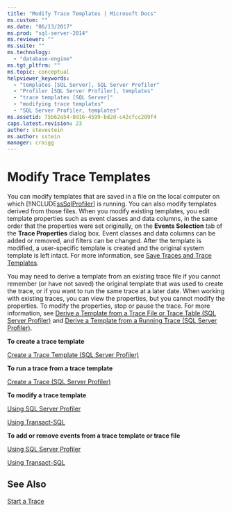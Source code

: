 ```yaml
---
title: "Modify Trace Templates | Microsoft Docs"
ms.custom: ""
ms.date: "06/13/2017"
ms.prod: "sql-server-2014"
ms.reviewer: ""
ms.suite: ""
ms.technology: 
  - "database-engine"
ms.tgt_pltfrm: ""
ms.topic: conceptual
helpviewer_keywords: 
  - "templates [SQL Server], SQL Server Profiler"
  - "Profiler [SQL Server Profiler], templates"
  - "trace templates [SQL Server]"
  - "modifying trace templates"
  - "SQL Server Profiler, templates"
ms.assetid: 75b62a54-8d16-4599-bd2d-c42cfcc209f4
caps.latest.revision: 23
author: stevestein
ms.author: sstein
manager: craigg
---
```

# Modify Trace Templates
  You can modify templates that are saved in a file on the local computer on which [!INCLUDE[ssSqlProfiler](../../includes/sssqlprofiler-md.md)] is running. You can also modify templates derived from those files. When you modify existing templates, you edit template properties such as event classes and data columns, in the same order that the properties were set originally, on the **Events Selection** tab of the **Trace Properties** dialog box. Event classes and data columns can be added or removed, and filters can be changed. After the template is modified, a user-specific template is created and the original system template is left intact. For more information, see [Save Traces and Trace Templates](save-traces-and-trace-templates.md).  
  
 You may need to derive a template from an existing trace file if you cannot remember (or have not saved) the original template that was used to create the trace, or if you want to run the same trace at a later date. When working with existing traces, you can view the properties, but you cannot modify the properties. To modify the properties, stop or pause the trace. For more information, see [Derive a Template from a Trace File or Trace Table &#40;SQL Server Profiler&#41;](sql-server-profiler.md) and [Derive a Template from a Running Trace &#40;SQL Server Profiler&#41;](derive-a-template-from-a-running-trace-sql-server-profiler.md).  
  
 **To create a trace template**  
  
 [Create a Trace Template &#40;SQL Server Profiler&#41;](create-a-trace-template-sql-server-profiler.md)  
  
 **To run a trace from a trace template**  
  
 [Create a Trace &#40;SQL Server Profiler&#41;](create-a-trace-sql-server-profiler.md)  
  
 **To modify a trace template**  
  
 [Using SQL Server Profiler](../../database-engine/modify-a-trace-template-sql-server-profiler.md)  
  
 [Using Transact-SQL](../../relational-databases/sql-trace/modify-an-existing-trace-transact-sql.md)  
  
 **To add or remove events from a trace template or trace file**  
  
 [Using SQL Server Profiler](specify-events-and-data-columns-for-a-trace-file-sql-server-profiler.md)  
  
 [Using Transact-SQL](/sql/relational-databases/system-stored-procedures/sp-trace-setevent-transact-sql)  
  
## See Also  
 [Start a Trace](start-a-trace.md)  
  
  
